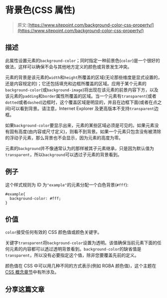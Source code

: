 # 背景色(CSS 属性)

> 原文:[https://www.sitepoint.com/background-color-css-property/](https://www.sitepoint.com/background-color-css-property/)

## 描述

此属性设置元素的`background-color`；同时指定一种前景色(`color`)是一个很好的做法，这样可以确保不会与其他地方定义的颜色或背景发生冲突。

元素的背景是该元素的`width`和`height`所覆盖的区域(无论那些维度是显式设置的，还是内容规定的)；它还包括填充和边框所覆盖的区域。应用于某个元素的`background-color`(或`background-image`)将出现在该元素的前景内容下方，以及该元素的`padding`和`border`属性所覆盖的区域。当一个元素有`transparent`(或者`dotted`或者`dashed`)边框时，这个覆盖区域是明显的，并且在边框下面(或者在点之间)可以看到背景。请注意，Internet Explorer 及更高版本不支持`transparent`边框。

如果`background-color`要显示出来，元素的某些区域必须是可见的。如果元素没有固有高度(由内容或尺寸定义)，则看不到背景。如果一个元素只包含没有被清除的浮动子元素，那么背景也不会显示，因为元素的高度为零。

元素的`background`并不像通常认为的那样被其子元素继承，只是因为默认值为`transparent`，所以`background`可以透过子元素的背景看到。

## 例子

这个样式规则为 ID 为`"example"`的元素分配一个白色背景(`#fff`):

```
#example{
  background-color: #fff;
}
```

## 价值

`color`接受任何有效的 CSS 颜色值或颜色关键字。

关键字`transparent`将`background-color`设置为透明。该值确保当前元素下面的任何元素的内容都可以透过透明背景看到。`background-color`的缺省值是`transparent`，所以没有必要指定这个值，除非您要覆盖先前的定义。

颜色值在 CSS 中可以用几种不同的方式表示(例如 RGBA 颜色值)，这个主题在 [CSS 概念章节](https://reference.sitepoint.com/css/colorvalues)中有所涉及。

## 分享这篇文章